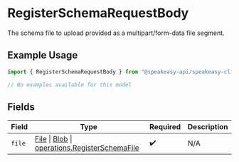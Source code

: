 # RegisterSchemaRequestBody

The schema file to upload provided as a multipart/form-data file segment.

## Example Usage

```typescript
import { RegisterSchemaRequestBody } from "@speakeasy-api/speakeasy-client-sdk-typescript/sdk/models/operations";

// No examples available for this model
```

## Fields

| Field                                                                                                                                                                                                                 | Type                                                                                                                                                                                                                  | Required                                                                                                                                                                                                              | Description                                                                                                                                                                                                           |
| --------------------------------------------------------------------------------------------------------------------------------------------------------------------------------------------------------------------- | --------------------------------------------------------------------------------------------------------------------------------------------------------------------------------------------------------------------- | --------------------------------------------------------------------------------------------------------------------------------------------------------------------------------------------------------------------- | --------------------------------------------------------------------------------------------------------------------------------------------------------------------------------------------------------------------- |
| `file`                                                                                                                                                                                                                | [File](https://developer.mozilla.org/en-US/docs/Web/API/File) \| [Blob](https://developer.mozilla.org/en-US/docs/Web/API/Blob) \| [operations.RegisterSchemaFile](../../../sdk/models/operations/registerschemafile.md) | :heavy_check_mark:                                                                                                                                                                                                    | N/A                                                                                                                                                                                                                   |